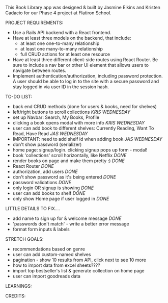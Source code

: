 This Book Library app was designed & built by Jasmine Elkins and Kristen Cadacio for our Phase 4 project at Flatiron School.

PROJECT REQUIREMENTS:

- Use a Rails API backend with a React frontend.
- Have at least three models on the backend, that include:
  - at least one one-to-many relationship
  - at least one many-to-many relationship
  - full CRUD actions for at least one resource
- Have at least three different client-side routes using React Router. Be sure to include a nav bar or other UI element that allows users to navigate between routes.
- Implement authentication/authorization, including password protection. A user should be able to log in to the site with a secure password and stay logged in via user ID in the session hash.

TO-DO LIST:

- back end CRUD methods (done for users & books, need for shelves)
- left/right buttons to scroll collections _KRIS WEDNESDAY_
- set up Navbar: Search, My Books, Profile
- clicking a book opens modal with more info _KRIS WEDNESDAY_
- user can add book to different shelves: Currently Reading, Want To Read, Have Read _JAS WEDNESDAY_
- IMPORTANT: need to add shelf id when adding book _JAS WEDNESDAY_
- don't show password (serializer)
- home page: signup/login. clicking signup pops up form - modal!
- book 'collections' scroll horizontally, like Netflix _DONE_
- render books on page and make them pretty :) _DONE_
- React Router _DONE_
- authorization, add users _DONE_
- don't show password as it's being entered _DONE_
- password validations _DONE_
- only login OR signup is showing _DONE_
- user can add books to shelf _DONE_
- only show Home page if user logged in _DONE_

LITTLE DETAILS TO FIX....

- add name to sign up for & welcome message _DONE_
- 'passwords don't match' - write a better error message
- format form inputs & labels

STRETCH GOALS:

- recommendations based on genre
- user can add custom-named shelves
- pagination - show 10 results from API, click next to see 10 more
- how to import data from excel sheets????
- import top bestseller's list & generate collection on home page
- user can import goodreads data

LEARNINGS:

CREDITS:
